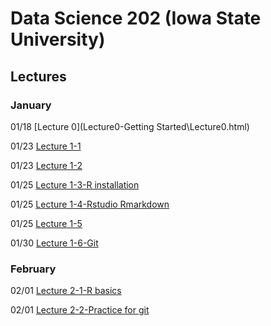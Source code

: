 # Data Science 202 (Iowa State University)

## Lectures

### January 

01/18 [Lecture 0](Lecture0-Getting Started\Lecture0.html)

01/23 [Lecture 1-1](Lecture1_collaborative-environment\01b_favorite-topics.html)

01/23 [Lecture 1-2](Lecture1_collaborative-environment\01_test-case.html)

01/25 [Lecture 1-3-R installation](Lecture1_collaborative-environment\R-installation.html)

01/25 [Lecture 1-4-Rstudio Rmarkdown](Lecture1_collaborative-environment\03_rmarkdown.html)

01/25 [Lecture 1-5](Lecture1_collaborative-environment\02_test-case-solution.html)

01/30 [Lecture 1-6-Git](Lecture1_collaborative-environment\04_git.html)

### February 

02/01 [Lecture 2-1-R basics](Lecture2-R-basics\01_r-basics.html)

02/01 [Lecture 2-2-Practice for git](Practice\practice01.html)